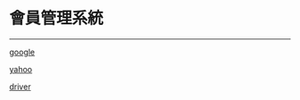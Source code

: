 # 會員管理系統
<hr>

[google](http://www.google.com)

[yahoo](http://www.yahoo.com)

[driver](Driver/Lan_Intel_12.19.2.56_W11x64)
